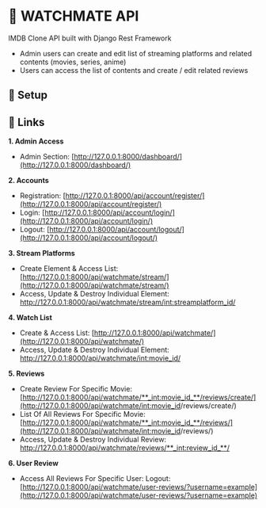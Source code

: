 # :movie_camera: WATCHMATE API

IMDB Clone API built with Django Rest Framework

- Admin users can create and edit list of streaming platforms and related contents (movies, series, anime)
- Users can access the list of contents and create / edit related reviews

## :wrench: Setup

## 🔗 Links

**1. Admin Access**

- Admin Section: [http://127.0.0.1:8000/dashboard/](http://127.0.0.1:8000/dashboard/)

**2. Accounts**

- Registration: [http://127.0.0.1:8000/api/account/register/](http://127.0.0.1:8000/api/account/register/)
- Login: [http://127.0.0.1:8000/api/account/login/](http://127.0.0.1:8000/api/account/login/)
- Logout: [http://127.0.0.1:8000/api/account/logout/](http://127.0.0.1:8000/api/account/logout/)

**3. Stream Platforms**

- Create Element & Access List: [http://127.0.0.1:8000/api/watchmate/stream/](http://127.0.0.1:8000/api/watchmate/stream/)
- Access, Update & Destroy Individual Element: [http://127.0.0.1:8000/api/watchmate/stream/<int:streamplatform_id>/ ](http://127.0.0.1:8000/api/watchmate/stream/<int:streamplatform_id>/)

**4. Watch List**

- Create & Access List: [http://127.0.0.1:8000/api/watchmate/](http://127.0.0.1:8000/api/watchmate/)
- Access, Update & Destroy Individual Element: [http://127.0.0.1:8000/api/watchmate/<int:movie_id>/](http://127.0.0.1:8000/api/watchmate/<int:movie_id>/)

**5. Reviews**

- Create Review For Specific Movie: [http://127.0.0.1:8000/api/watchmate/**_int:movie_id_**/reviews/create/](http://127.0.0.1:8000/api/watchmate/<int:movie_id>/reviews/create/)
- List Of All Reviews For Specific Movie: [http://127.0.0.1:8000/api/watchmate/**_int:movie_id_**/reviews/](http://127.0.0.1:8000/api/watchmate/<int:movie_id>/reviews/)
- Access, Update & Destroy Individual Review: [http://127.0.0.1:8000/api/watchmate/reviews/**_int:review_id_**/ ](http://127.0.0.1:8000/api/watchmate/reviews/<int:review_id>/)

**6. User Review**

- Access All Reviews For Specific User: Logout: [http://127.0.0.1:8000/api/watchmate/user-reviews/?username=example](http://127.0.0.1:8000/api/watchmate/user-reviews/?username=example)
